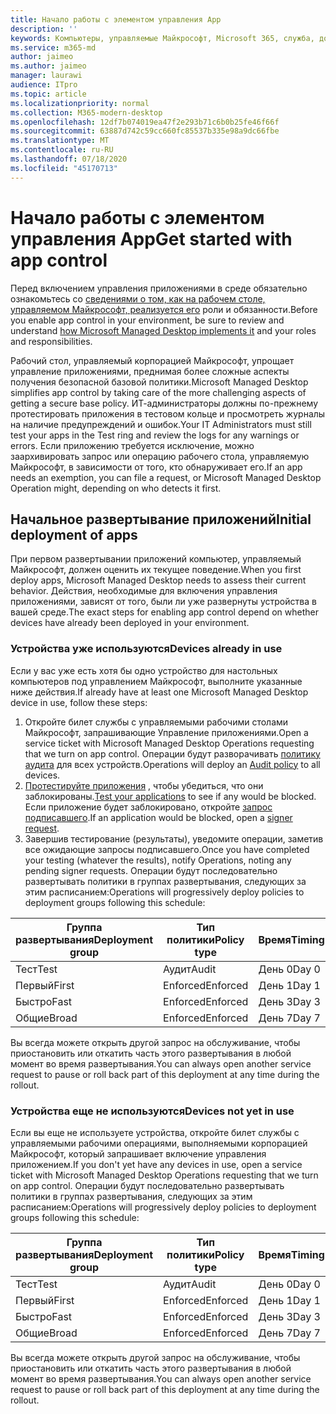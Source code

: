 ```yaml
---
title: Начало работы с элементом управления App
description: ''
keywords: Компьютеры, управляемые Майкрософт, Microsoft 365, служба, документация
ms.service: m365-md
author: jaimeo
ms.author: jaimeo
manager: laurawi
audience: ITpro
ms.topic: article
ms.localizationpriority: normal
ms.collection: M365-modern-desktop
ms.openlocfilehash: 12df7b074019ea47f2e293b71c6b0b25fe46f66f
ms.sourcegitcommit: 63887d742c59cc660fc85537b335e98a9dc66fbe
ms.translationtype: MT
ms.contentlocale: ru-RU
ms.lasthandoff: 07/18/2020
ms.locfileid: "45170713"
---
```

# <a name="get-started-with-app-control"></a><span data-ttu-id="03a10-103">Начало работы с элементом управления App</span><span class="sxs-lookup"><span data-stu-id="03a10-103">Get started with app control</span></span>

<span data-ttu-id="03a10-104">Перед включением управления приложениями в среде обязательно ознакомьтесь со [сведениями о том, как на рабочем столе, управляемом Майкрософт, реализуется его](../service-description/app-control.md) роли и обязанности.</span><span class="sxs-lookup"><span data-stu-id="03a10-104">Before you enable app control in your environment, be sure to review and understand [how Microsoft Managed Desktop implements it](../service-description/app-control.md) and your roles and responsibilities.</span></span>

<span data-ttu-id="03a10-105">Рабочий стол, управляемый корпорацией Майкрософт, упрощает управление приложениями, преднимая более сложные аспекты получения безопасной базовой политики.</span><span class="sxs-lookup"><span data-stu-id="03a10-105">Microsoft Managed Desktop simplifies app control by taking care of the more challenging aspects of getting a secure base policy.</span></span> <span data-ttu-id="03a10-106">ИТ-администраторы должны по-прежнему протестировать приложения в тестовом кольце и просмотреть журналы на наличие предупреждений и ошибок.</span><span class="sxs-lookup"><span data-stu-id="03a10-106">Your IT Administrators must still test your apps in the Test ring and review the logs for any warnings or errors.</span></span> <span data-ttu-id="03a10-107">Если приложению требуется исключение, можно заархивировать запрос или операцию рабочего стола, управляемую Майкрософт, в зависимости от того, кто обнаруживает его.</span><span class="sxs-lookup"><span data-stu-id="03a10-107">If an app needs an exemption, you can file a request, or Microsoft Managed Desktop Operation might, depending on who detects it first.</span></span>

## <a name="initial-deployment-of-apps"></a><span data-ttu-id="03a10-108">Начальное развертывание приложений</span><span class="sxs-lookup"><span data-stu-id="03a10-108">Initial deployment of apps</span></span>

<span data-ttu-id="03a10-109">При первом развертывании приложений компьютер, управляемый Майкрософт, должен оценить их текущее поведение.</span><span class="sxs-lookup"><span data-stu-id="03a10-109">When you first deploy apps, Microsoft Managed Desktop needs to assess their current behavior.</span></span> <span data-ttu-id="03a10-110">Действия, необходимые для включения управления приложениями, зависят от того, были ли уже развернуты устройства в вашей среде.</span><span class="sxs-lookup"><span data-stu-id="03a10-110">The exact steps for enabling app control depend on whether devices have already been deployed in your environment.</span></span>

### <a name="devices-already-in-use"></a><span data-ttu-id="03a10-111">Устройства уже используются</span><span class="sxs-lookup"><span data-stu-id="03a10-111">Devices already in use</span></span>

<span data-ttu-id="03a10-112">Если у вас уже есть хотя бы одно устройство для настольных компьютеров под управлением Майкрософт, выполните указанные ниже действия.</span><span class="sxs-lookup"><span data-stu-id="03a10-112">If already have at least one Microsoft Managed Desktop device in use, follow these steps:</span></span>

1. <span data-ttu-id="03a10-113">Откройте билет службы с управляемыми рабочими столами Майкрософт, запрашивающие Управление приложениями.</span><span class="sxs-lookup"><span data-stu-id="03a10-113">Open a service ticket with Microsoft Managed Desktop Operations requesting that we turn on app control.</span></span> <span data-ttu-id="03a10-114">Операции будут разворачивать [политику аудита](../service-description/app-control.md#audit-policy) для всех устройств.</span><span class="sxs-lookup"><span data-stu-id="03a10-114">Operations will deploy an [Audit policy](../service-description/app-control.md#audit-policy) to all devices.</span></span>
2. <span data-ttu-id="03a10-115">[Протестируйте приложения](../working-with-managed-desktop/work-with-app-control.md#add-a-new-app) , чтобы убедиться, что они заблокированы.</span><span class="sxs-lookup"><span data-stu-id="03a10-115">[Test your applications](../working-with-managed-desktop/work-with-app-control.md#add-a-new-app) to see if any would be blocked.</span></span> <span data-ttu-id="03a10-116">Если приложение будет заблокировано, откройте [запрос подписавшего](../working-with-managed-desktop/work-with-app-control.md#add-or-remove-a-trusted-signer).</span><span class="sxs-lookup"><span data-stu-id="03a10-116">If an application would be blocked, open a [signer request](../working-with-managed-desktop/work-with-app-control.md#add-or-remove-a-trusted-signer).</span></span> 
3. <span data-ttu-id="03a10-117">Завершив тестирование (результаты), уведомите операции, заметив все ожидающие запросы подписавшего.</span><span class="sxs-lookup"><span data-stu-id="03a10-117">Once you have completed your testing (whatever the results), notify Operations, noting any pending signer requests.</span></span> <span data-ttu-id="03a10-118">Операции будут последовательно развертывать политики в группах развертывания, следующих за этим расписанием:</span><span class="sxs-lookup"><span data-stu-id="03a10-118">Operations will progressively deploy policies to deployment groups following this schedule:</span></span>

|<span data-ttu-id="03a10-119">Группа развертывания</span><span class="sxs-lookup"><span data-stu-id="03a10-119">Deployment group</span></span>  |<span data-ttu-id="03a10-120">Тип политики</span><span class="sxs-lookup"><span data-stu-id="03a10-120">Policy type</span></span>  |<span data-ttu-id="03a10-121">Время</span><span class="sxs-lookup"><span data-stu-id="03a10-121">Timing</span></span>  |
|---------|---------|---------|
|<span data-ttu-id="03a10-122">Тест</span><span class="sxs-lookup"><span data-stu-id="03a10-122">Test</span></span>     |  <span data-ttu-id="03a10-123">Аудит</span><span class="sxs-lookup"><span data-stu-id="03a10-123">Audit</span></span>       |  <span data-ttu-id="03a10-124">День 0</span><span class="sxs-lookup"><span data-stu-id="03a10-124">Day 0</span></span>       |
|<span data-ttu-id="03a10-125">Первый</span><span class="sxs-lookup"><span data-stu-id="03a10-125">First</span></span>     | <span data-ttu-id="03a10-126">Enforced</span><span class="sxs-lookup"><span data-stu-id="03a10-126">Enforced</span></span>        | <span data-ttu-id="03a10-127">День 1</span><span class="sxs-lookup"><span data-stu-id="03a10-127">Day 1</span></span>        |
|<span data-ttu-id="03a10-128">Быстро</span><span class="sxs-lookup"><span data-stu-id="03a10-128">Fast</span></span>     | <span data-ttu-id="03a10-129">Enforced</span><span class="sxs-lookup"><span data-stu-id="03a10-129">Enforced</span></span>        |  <span data-ttu-id="03a10-130">День 3</span><span class="sxs-lookup"><span data-stu-id="03a10-130">Day 3</span></span>       |
|<span data-ttu-id="03a10-131">Общие</span><span class="sxs-lookup"><span data-stu-id="03a10-131">Broad</span></span>     | <span data-ttu-id="03a10-132">Enforced</span><span class="sxs-lookup"><span data-stu-id="03a10-132">Enforced</span></span>        |  <span data-ttu-id="03a10-133">День 7</span><span class="sxs-lookup"><span data-stu-id="03a10-133">Day 7</span></span>       |

<span data-ttu-id="03a10-134">Вы всегда можете открыть другой запрос на обслуживание, чтобы приостановить или откатить часть этого развертывания в любой момент во время развертывания.</span><span class="sxs-lookup"><span data-stu-id="03a10-134">You can always open another service request to pause or roll back part of this deployment at any time during the rollout.</span></span>

### <a name="devices-not-yet-in-use"></a><span data-ttu-id="03a10-135">Устройства еще не используются</span><span class="sxs-lookup"><span data-stu-id="03a10-135">Devices not yet in use</span></span>

<span data-ttu-id="03a10-136">Если вы еще не используете устройства, откройте билет службы с управляемыми рабочими операциями, выполняемыми корпорацией Майкрософт, который запрашивает включение управления приложением.</span><span class="sxs-lookup"><span data-stu-id="03a10-136">If you don't yet have any devices in use, open a service ticket with Microsoft Managed Desktop Operations requesting that we turn on app control.</span></span> <span data-ttu-id="03a10-137">Операции будут последовательно развертывать политики в группах развертывания, следующих за этим расписанием:</span><span class="sxs-lookup"><span data-stu-id="03a10-137">Operations will progressively deploy policies to deployment groups following this schedule:</span></span>

|<span data-ttu-id="03a10-138">Группа развертывания</span><span class="sxs-lookup"><span data-stu-id="03a10-138">Deployment group</span></span>  |<span data-ttu-id="03a10-139">Тип политики</span><span class="sxs-lookup"><span data-stu-id="03a10-139">Policy type</span></span>  |<span data-ttu-id="03a10-140">Время</span><span class="sxs-lookup"><span data-stu-id="03a10-140">Timing</span></span>  |
|---------|---------|---------|
|<span data-ttu-id="03a10-141">Тест</span><span class="sxs-lookup"><span data-stu-id="03a10-141">Test</span></span>     |  <span data-ttu-id="03a10-142">Аудит</span><span class="sxs-lookup"><span data-stu-id="03a10-142">Audit</span></span>       |  <span data-ttu-id="03a10-143">День 0</span><span class="sxs-lookup"><span data-stu-id="03a10-143">Day 0</span></span>       |
|<span data-ttu-id="03a10-144">Первый</span><span class="sxs-lookup"><span data-stu-id="03a10-144">First</span></span>     | <span data-ttu-id="03a10-145">Enforced</span><span class="sxs-lookup"><span data-stu-id="03a10-145">Enforced</span></span>        | <span data-ttu-id="03a10-146">День 1</span><span class="sxs-lookup"><span data-stu-id="03a10-146">Day 1</span></span>        |
|<span data-ttu-id="03a10-147">Быстро</span><span class="sxs-lookup"><span data-stu-id="03a10-147">Fast</span></span>     | <span data-ttu-id="03a10-148">Enforced</span><span class="sxs-lookup"><span data-stu-id="03a10-148">Enforced</span></span>        |  <span data-ttu-id="03a10-149">День 3</span><span class="sxs-lookup"><span data-stu-id="03a10-149">Day 3</span></span>       |
|<span data-ttu-id="03a10-150">Общие</span><span class="sxs-lookup"><span data-stu-id="03a10-150">Broad</span></span>     | <span data-ttu-id="03a10-151">Enforced</span><span class="sxs-lookup"><span data-stu-id="03a10-151">Enforced</span></span>        |  <span data-ttu-id="03a10-152">День 7</span><span class="sxs-lookup"><span data-stu-id="03a10-152">Day 7</span></span>       |

<span data-ttu-id="03a10-153">Вы всегда можете открыть другой запрос на обслуживание, чтобы приостановить или откатить часть этого развертывания в любой момент во время развертывания.</span><span class="sxs-lookup"><span data-stu-id="03a10-153">You can always open another service request to pause or roll back part of this deployment at any time during the rollout.</span></span>

